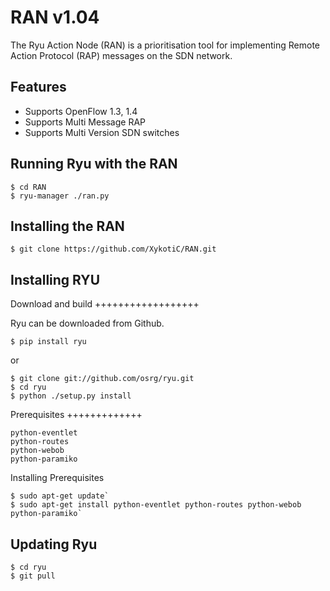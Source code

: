 RAN v1.04
==========
The Ryu Action Node (RAN) is a prioritisation tool for implementing Remote Action Protocol (RAP) messages on the SDN network.

Features
--------

- Supports OpenFlow 1.3, 1.4
- Supports Multi Message RAP
- Supports Multi Version SDN switches

Running Ryu with the RAN
------------------------

    $ cd RAN
    $ ryu-manager ./ran.py
  
Installing the RAN
------------------

    $ git clone https://github.com/XykotiC/RAN.git
   
Installing RYU
--------------

Download and build
++++++++++++++++++

Ryu can be downloaded from Github.

    $ pip install ryu

or

    $ git clone git://github.com/osrg/ryu.git
    $ cd ryu
    $ python ./setup.py install

Prerequisites
+++++++++++++

    python-eventlet
    python-routes
    python-webob
    python-paramiko

Installing Prerequisites

    $ sudo apt-get update`
    $ sudo apt-get install python-eventlet python-routes python-webob python-paramiko`

Updating Ryu
------------

    $ cd ryu
    $ git pull


